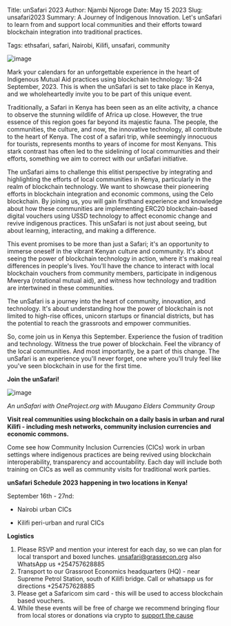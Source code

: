 Title: unSafari 2023
Author: Njambi Njoroge
Date: May 15 2023
Slug: unsafari2023
Summary: A Journey of Indigenous Innovation. Let's unSafari to learn from and support local communities and their efforts toward blockchain integration into traditional practices.


Tags: ethsafari, safari, Nairobi, Kilifi, unsafari, community

![image](images/blog/unsafari20231.webp)

Mark your calendars for an unforgettable experience in the heart of Indigenous Mutual Aid practices using blockchain technology: 18-24 September, 2023. This is when the unSafari is set to take place in Kenya, and we wholeheartedly invite you to be part of this unique event.

Traditionally, a Safari in Kenya has been seen as an elite activity, a chance to observe the stunning wildlife of Africa up close. However, the true essence of this region goes far beyond its majestic fauna. The people, the communities, the culture, and now, the innovative technology, all contribute to the heart of Kenya. The cost of a safari trip, while seemingly innocuous for tourists, represents months to years of income for most Kenyans. This stark contrast has often led to the sidelining of local communities and their efforts, something we aim to correct with our unSafari initiative.

The unSafari aims to challenge this elitist perspective by integrating and highlighting the efforts of local communities in Kenya, particularly in the realm of blockchain technology. We want to showcase their pioneering efforts in blockchain integration and economic commons, using the Celo blockchain.
By joining us, you will gain firsthand experience and knowledge about how these communities are implementing ERC20 blockchain-based digital vouchers using USSD technology to affect economic change and revive indigenous practices. This unSafari is not just about seeing, but about learning, interacting, and making a difference.

This event promises to be more than just a Safari; it's an opportunity to immerse oneself in the vibrant Kenyan culture and community. It's about seeing the power of blockchain technology in action, where it's making real differences in people's lives. You'll have the chance to interact with local blockchain vouchers from community members, participate in indigenous Mwerya (rotational mutual aid), and witness how technology and tradition are intertwined in these communities.

The unSafari is a journey into the heart of community, innovation, and technology. It's about understanding how the power of blockchain is not limited to high-rise offices, unicorn startups or financial districts, but has the potential to reach the grassroots and empower communities.

So, come join us in Kenya this September. Experience the fusion of tradition and technology. Witness the true power of blockchain. Feel the vibrancy of the local communities. And most importantly, be a part of this change. The unSafari is an experience you'll never forget, one where you'll truly feel like you've seen blockchain in use for the first time.

**Join the unSafari!**


![image](images/blog/unsafari2.webp)

*An unSafari with OneProject.org with Muugano Elders Community Group*

**Visit real communities using blockchain on a daily basis in urban and rural Kilifi - including mesh networks, community inclusion currencies and economic commons.**

Come see how Community Inclusion Currencies (CICs) work in urban settings where indigenous practices are being revived using blockchain interoperability, transparency and accountability. Each day will include both training on CICs as well as community visits for traditional work parties.


**unSafari Schedule 2023 happening in two locations in Kenya!**

September 16th - 27nd:

 - Nairobi urban CICs
 
 - Kilifi peri-urban and rural CICs

**Logistics**

1. Please RSVP and mention your interest for each day, so we can plan for local transport and boxed lunches. unsafari@grassecon.org also WhatsApp us +254757628885
2. Transport to our Grassroot Economics headquarters (HQ) - near Supreme Petrol Station, south of Kilifi bridge. Call or whatsapp us for directions +254757628885
2. Please get a Safaricom sim card - this will be used to access blockchain based vouchers.
4. While these events will be free of charge we recommend bringing flour from local stores or donations via crypto to [support the cause](https://www.grassrootseconomics.org/pages/get-involved) 